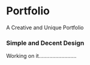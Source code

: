 # Portfolio
A Creative and Unique Portfolio


### Simple and Decent Design


<p>Working on it.........................</p>
